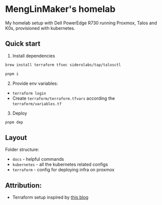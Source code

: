 # MengLinMaker's homelab
My homelab setup with Dell PowerEdge R730 running Proxmox, Talos and K0s, provisioned with kubernetes.

## Quick start
1. Install dependencies
```bash
brew install terraform tfsec siderolabs/tap/talosctl

pnpm i
```
2. Provide env variables:
  - `terraform login`
  - Create `terraform/terraform.tfvars` according the `terraform/variables.tf`
3. Deploy
```bash
pnpm dep
```

## Layout
Folder structure:
- `docs` - helpful commands
- `kubernetes` - all the kubernetes related configs
- `terraform` - config for deploying infra on proxmox

## Attribution:
- Terraform setup inspired by [this blog](https://olav.ninja/talos-cluster-on-proxmox-with-terraform)
